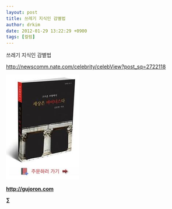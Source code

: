 ```yaml
---
layout: post
title: 쓰레기 지식인 감별법
author: drkim
date: 2012-01-29 13:22:29 +0900
tags: [컬럼]
---
```

  
쓰레기 지식인 감별법 

http://newscomm.nate.com/celebrity/celebView?post_sq=2722118 

![](/files/attach/images/198/668/222/0.JPG)


  






**http://gujoron.com**  


**∑**